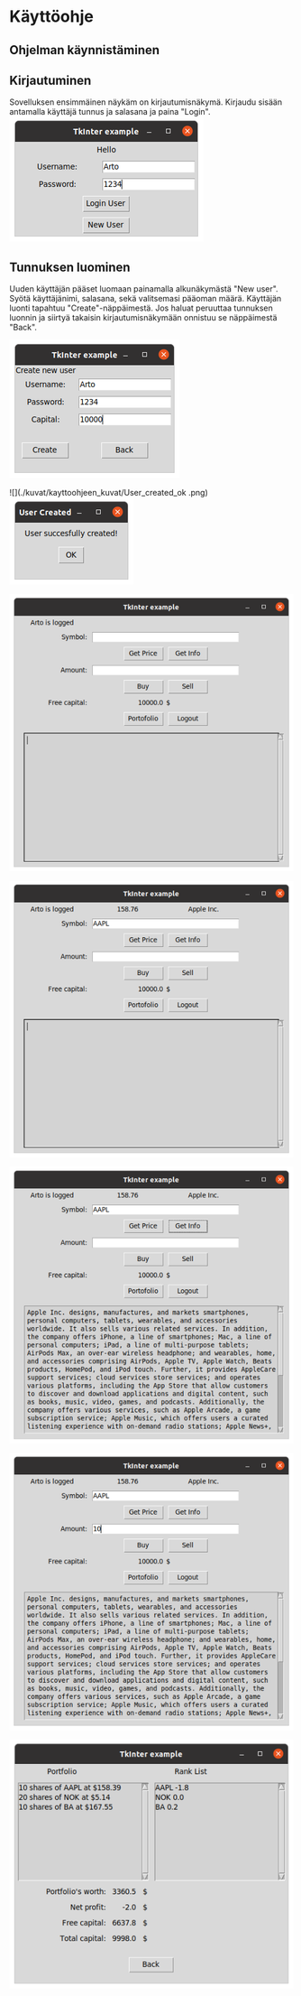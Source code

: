 # Käyttöohje

## Ohjelman käynnistäminen



## Kirjautuminen
Sovelluksen ensimmäinen näykäm on kirjautumisnäkymä. Kirjaudu sisään antamalla käyttäjä tunnus ja salasana ja paina "Login".
![](./kuvat/kayttoohjeen_kuvat/Arton_kirjaus.png)

## Tunnuksen luominen
Uuden käyttäjän pääset luomaan painamalla alkunäkymästä "New user". Syötä käyttäjänimi, salasana, sekä valitsemasi pääoman määrä. Käyttäjän luonti tapahtuu "Create"-näppäimestä. Jos haluat peruuttaa tunnuksen luonnin ja siirtyä takaisin kirjautumisnäkymään onnistuu se näppäimestä "Back". 

![](./kuvat/kayttoohjeen_kuvat/Create_Arto.png)

![](./kuvat/kayttoohjeen_kuvat/User_created_ok .png)
![](./kuvat/kayttoohjeen_kuvat/User_created_ok.png)

  
![](./kuvat/kayttoohjeen_kuvat/Arto_logged_in.png)
  
![](./kuvat/kayttoohjeen_kuvat/AAPL_Get_Price.png)
  
![](./kuvat/kayttoohjeen_kuvat/AAPL_Get_Info.png)
  

  
![](./kuvat/kayttoohjeen_kuvat/Buy_10_AAPL.png)
  
![](./kuvat/kayttoohjeen_kuvat/Portfolio.png)
